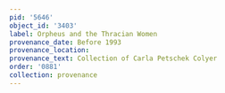 ```yaml
---
pid: '5646'
object_id: '3403'
label: Orpheus and the Thracian Women
provenance_date: Before 1993
provenance_location:
provenance_text: Collection of Carla Petschek Colyer
order: '0881'
collection: provenance
---
```

